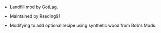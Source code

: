 - Landfill mod by GotLag. 
- Maintained by Rseding91

- Modifying to add optional recipe using synthetic wood from Bob's Mods.